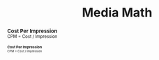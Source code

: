 <h1 align="center">Media Math</h1>

**<small>Cost Per Impression**<small>  
CPM = Cost / Impression

**<small>Cost Per Impression**<small>  
CPM = Cost / Impression
